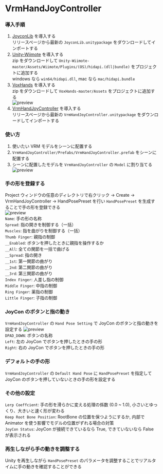 # VrmHandJoyController

### 導入手順

1. [JoyconLib](https://github.com/tenonno/JoyconLib/releases) を導入する  
リリースページから最新の `JoyconLib.unitypackage` をダウンロードしてインポートする  
1. [Unity-Wiimote](https://github.com/Flafla2/Unity-Wiimote) を導入する  
zip をダウンロードして `Unity-Wiimote-master/Assets/Wiimote/Plugins/(OS)/hidapi.(dll|bundle)` をプロジェクトに追加する  
windows なら `win64/hidapi.dll`, mac なら `mac/hidapi.bundle`
1. [VoxHands](https://github.com/hiroki-o/VoxHands) を導入する  
zip をダウンロードして `VoxHands-master/Assets` をプロジェクトに追加する  
![preview](https://i.gyazo.com/4d174fe4eb298e3e422d6c1c4829d2f4.png)  
1. [VrmHandJoyController](https://github.com/tenonno/VrmHandJoyController/releases) を導入する  
リリースページから最新の `VrmHandJoyController.unitypackage` をダウンロードしてインポートする  

### 使い方
1. 使いたい VRM モデルをシーンに配置する  
1. `VrmHandJoyController/Prefabs/VrmHandJoyController.prefab` をシーンに配置する  
1. シーンに配置したモデルを `VrmHandJoyController` の `Model` に割り当てる  
![preview](https://i.gyazo.com/386e16e184082fb5af06e8593ea5c088.png)  

### 手の形を登録する
Project ウィンドウの任意のディレクトリで右クリック -> Create -> VrmHandJoyController -> HandPosePreset を行い `HandPosePreset` を生成することで手の形を登録できる  
![preview](https://i.gyazo.com/9e8920ca03cfd28f44b5eb9b54f479fa.png)  
`Name`: 手の形の名称  
`Spread`: 指の開きを制御する（一括）  
`Muscles`: 指を曲がりを制御する（一括）  
`Thumb Finger`: 親指の制御  
`__Enabled`: ボタンを押したときに親指を操作するか  
`__All`: 全ての関節を一括で曲げる  
`__Spread`: 指の開き  
`__1st`: 第一関節の曲がり  
`__2nd`: 第二関節の曲がり  
`__3rd`: 第三関節の曲がり  
`Index Finger`: 人差し指の制御  
`Middle Finger`: 中指の制御  
`Ring Finger`: 薬指の制御  
`Little Finger`: 子指の制御  

### JoyCon のボタンと指の動き
`VrmHandJoyController` の `Hand Pose Setting` で JoyCon のボタンと指の動きを設定する
![preview](https://i.gyazo.com/932f67f341054b5ff0fe455e5ed5d991.png)  
`DPAD_DOWN`: ボタンの名称  
`Left`: 左の JoyCon でボタンを押したときの手の形  
`Right`: 右の JoyCon でボタンを押したときの手の形  

### デフォルトの手の形
`VrmHandJoyController` の `Default Hand Pose` に `HandPosePreset` を指定して JoyCon のボタンを押していないときの手の形を設定する  

### その他の設定
`Lerp Coeffcient`: 手の形を滑らかに変える処理の係数 (0.0 ~ 1.0), 小さいとゆっくり、大きいと速く形が変わる  
`Keep Root Bone Position`: RootBone の位置を保つようにするか, 内部で Animator を使う影響でモデルの位置がずれる場合の対策  
`JoyCon Status`: JoyCon が接続できているなら True, できていないなら False が表示される   

### 再生しながら手の動きを調整する
Unity を再生しながら `HandPosePreset` のパラメータを調整することでリアルタイムに手の動きを確認することができる
